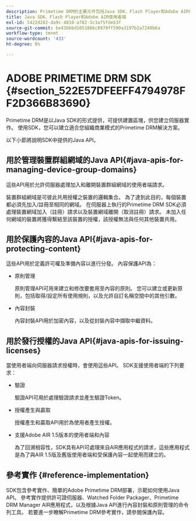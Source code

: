 ```yaml
---
description: Primetime DRM的主要元件包括Java SDK、Flash Player和Adobe AIR使用者端執行階段環境。
title: Java SDK、Flash Player和Adobe AIR使用者端
exl-id: 5422d282-da9c-4810-a782-3c3af5fdeb3f
source-git-commit: be43bbbd1051886c8979ff590a3197b2a7249b6a
workflow-type: tm+mt
source-wordcount: '433'
ht-degree: 0%

---
```


# ADOBE PRIMETIME DRM SDK {#section_522E57DFEEFF4794978FF2D366B83690}

Primetime DRM是以Java SDK的形式提供，可提供建置區塊，供您建立伺服器實作。 使用SDK，您可以建立適合您組織商業模式的Primetime DRM解決方案。

以下小節將說明SDK中提供的Java API。

## 用於管理裝置群組網域的Java API{#java-apis-for-managing-device-group-domains}

這些API用於允許伺服器處理加入和離開裝置群組網域的使用者端請求。

裝置群組網域是可彼此共用授權之裝置的邏輯集合。 為了達到此目的，每個裝置都必須先加入/註冊至相同的網域。 在伺服器上執行的Primetime DRM SDK必須處理裝置網域加入（註冊）請求以及裝置網域離開（取消註冊）請求。 未加入任何網域的裝置將獲得繫結至該裝置的授權，該授權無法與任何其他裝置共用。

## 用於保護內容的Java API{#java-apis-for-protecting-content}

這些API用於定義許可權及準備內容以進行分發。 內容保護API為：

* 原則管理

   原則管理API可用來建立和修改要套用至內容的原則。 您可以建立或更新原則，包括取得/設定所有使用規則，以及允許自訂名稱空間中的其他引數。

* 內容封裝

   內容封裝API用於加密內容，以及從封裝內容中擷取中繼資料。

## 用於發行授權的Java API{#java-apis-for-issuing-licenses}

當使用者端向伺服器請求授權時，會使用這些API。 SDK支援使用者端的下列要求：

* 驗證

   驗證API可用於處理驗證請求並產生驗證Token。

* 授權產生與贏取

   授權產生和贏取API用於為使用者產生授權。

* 支援Adobe AIR 1.5版本的使用者端和內容

   為了回溯相容性，SDK具有API可處理來自AIR應用程式的請求，這些應用程式是為了與AIR 1.5版及舊版使用者端和受保護內容一起使用而建立的。

## 參考實作 {#reference-implementation}

SDK包含參考實作、簡單的Adobe Primetime DRM部署，示範如何使用Java API。 參考實作提供許可證伺服器、Watched Folder Packager、Primetime DRM Manager AIR應用程式，以及根據Java API進行內容封裝和原則管理的命令列工具。 若要進一步瞭解Primetime DRM參考實作，請參閱保護內容。
